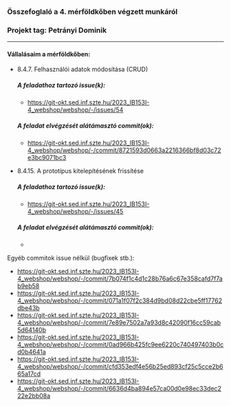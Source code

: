 ### Összefoglaló a 4. mérföldkőben végzett munkáról

### Projekt tag: Petrányi Dominik

___

#### Vállalásaim a mérföldkőben: 

 - 8.4.7. Felhasználói adatok módosítása (CRUD)

    ##### A feladathoz tartozó issue(k):

     - https://git-okt.sed.inf.szte.hu/2023_IB153I-4_webshop/webshop/-/issues/54

    ##### A feladat elvégzését alátámasztó commit(ok):

     - https://git-okt.sed.inf.szte.hu/2023_IB153I-4_webshop/webshop/-/commit/8721593d0663a2216366bf8d03c72e3bc9071bc3

 - 8.4.15. A prototípus kitelepítésének frissítése

    ##### A feladathoz tartozó issue(k):

     - https://git-okt.sed.inf.szte.hu/2023_IB153I-4_webshop/webshop/-/issues/45

    ##### A feladat elvégzését alátámasztó commit(ok):

     - 

Egyéb commitok issue nélkül (bugfixek stb.):
  - https://git-okt.sed.inf.szte.hu/2023_IB153I-4_webshop/webshop/-/commit/7b074f1c4d1c28b76a6c67e358cafd7f7ab9eb58
  - https://git-okt.sed.inf.szte.hu/2023_IB153I-4_webshop/webshop/-/commit/071a1f07f2c384d9bd08d22cbe5ff17762dbe43b
  - https://git-okt.sed.inf.szte.hu/2023_IB153I-4_webshop/webshop/-/commit/7e89e7502a7a93d8c42090f16cc59cab5d64140b
  - https://git-okt.sed.inf.szte.hu/2023_IB153I-4_webshop/webshop/-/commit/0ad966b425fc9ee6220c740497403b0cd0b4641a
  - https://git-okt.sed.inf.szte.hu/2023_IB153I-4_webshop/webshop/-/commit/cfd353edf4e56b25ed893cf25c5cce2b665a17cd
  - https://git-okt.sed.inf.szte.hu/2023_IB153I-4_webshop/webshop/-/commit/6636d4ba894e57ca00d0e98ec33dec222e2bb08a
